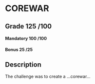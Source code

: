 # COREWAR

## Grade		125	/100

#### Mandatory	100	/100
#### Bonus		25	/25

## Description

The challenge was to create a ...corewar...

